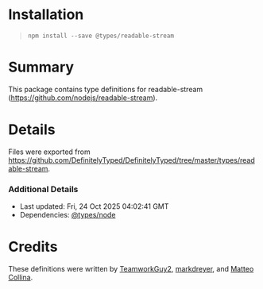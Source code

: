 # Installation
> `npm install --save @types/readable-stream`

# Summary
This package contains type definitions for readable-stream (https://github.com/nodejs/readable-stream).

# Details
Files were exported from https://github.com/DefinitelyTyped/DefinitelyTyped/tree/master/types/readable-stream.

### Additional Details
 * Last updated: Fri, 24 Oct 2025 04:02:41 GMT
 * Dependencies: [@types/node](https://npmjs.com/package/@types/node)

# Credits
These definitions were written by [TeamworkGuy2](https://github.com/TeamworkGuy2), [markdreyer](https://github.com/markdreyer), and [Matteo Collina](https://github.com/mcollina).
